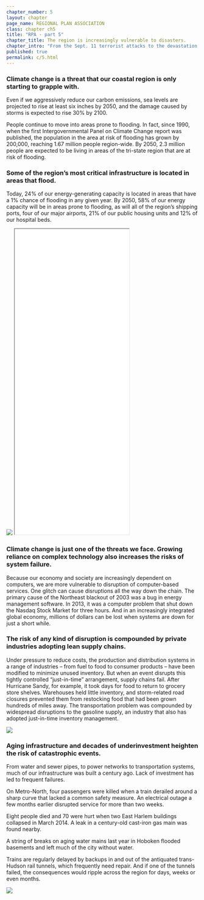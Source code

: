 ```yaml
---
chapter_number: 5
layout: chapter
page_name: REGIONAL PLAN ASSOCIATION
class: chapter ch5
title: "RPA - part 5"
chapter_title: The region is increasingly vulnerable to disasters.
chapter_intro: "From the Sept. 11 terrorist attacks to the devastation of Hurricanes Sandy and Irene, catastrophic events have exposed the tri-state region’s vulnerability to disasters of all kinds. Lives are senselessly lost. Daily life is disrupted. And the economic toll registers in the billions of dollars. Less devastating events, including severe storms and heat waves, the 2003 blackout in the Northeast and more commonplace interruptions to our transportation, electric and communications networks also take a toll."
published: true
permalink: c/5.html
---
```


### Climate change is a threat that our coastal region is only starting to grapple with.
Even if we aggressively reduce our carbon emissions, sea levels are projected to rise at least six inches by 2050, and the damage caused by storms is expected to rise 30% by 2100.

People continue to move into areas prone to flooding. In fact, since 1990, when the first Intergovernmental Panel on Climate Change report was published, the population in the area at risk of flooding has grown by 200,000, reaching 1.67 million people region-wide. By 2050, 2.3 million people are expected to be living in areas of the tri-state region that are at risk of flooding.

### Some of the region’s most critical infrastructure is located in areas that flood.
Today, 24% of our energy-generating capacity is located in areas that have a 1% chance of flooding in any given year. By 2050, 58% of our energy capacity will be in areas prone to flooding, as will all of the region’s shipping ports, four of our major airports, 21% of our public housing units and 12% of our hospital beds.

<img src="/rpa/media/5_Vulnerable Infrastructure.png" class="img-responsive" />

<iframe src="/rpa/maps/vulnerable.html" height="800" class="wrap-map"></iframe>

### Climate change is just one of the threats we face. Growing reliance on complex technology also increases the risks of system failure.
Because our economy and society are increasingly dependent on computers, we are more vulnerable to disruption of computer-based services. One glitch can cause disruptions all the way down the chain. The primary cause of the Northeast blackout of 2003 was a bug in energy management software. In 2013, it was a computer problem that shut down the Nasdaq Stock Market for three hours. And in an increasingly integrated global economy, millions of dollars can be lost when systems are down for just a short while.

### The risk of any kind of disruption is compounded by private industries adopting lean supply chains.
Under pressure to reduce costs, the production and distribution systems in a range of industries – from fuel to food to consumer products – have been modified to minimize unused inventory. But when an event disrupts this tightly controlled “just-in-time” arrangement, supply chains fail. After Hurricane Sandy, for example, it took days for food to return to grocery store shelves. Warehouses held little inventory, and storm-related road closures prevented them from restocking food that had been grown hundreds of miles away. The transportation problem was compounded by widespread disruptions to the gasoline supply, an industry that also has adopted just-in-time inventory management.

<img src="/rpa/media/Photos_CH5_AuKirk.png" class="img-responsive" />

### Aging infrastructure and decades of underinvestment heighten the risk of catastrophic events.
From water and sewer pipes, to power networks to transportation systems, much of our infrastructure was built a century ago. Lack of investment has led to frequent failures.

On Metro-North, four passengers were killed when a train derailed around a sharp curve that lacked a common safety measure. An electrical outage a few months earlier disrupted service for more than two weeks.

Eight people died and 70 were hurt when two East Harlem buildings collapsed in March 2014. A leak in a century-old cast-iron gas main was found nearby.

A string of breaks on aging water mains last year in Hoboken flooded basements and left much of the city without water.

Trains are regularly delayed by backups in and out of the antiquated trans-Hudson rail tunnels, which frequently need repair. And if one of the tunnels failed, the consequences would ripple across the region for days, weeks or even months.

<img src="/rpa/media/Photos_CH5_MTA_JPChan.png" class="img-responsive" />